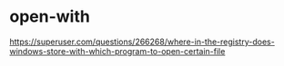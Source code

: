 open-with
=========
https://superuser.com/questions/266268/where-in-the-registry-does-windows-store-with-which-program-to-open-certain-file
